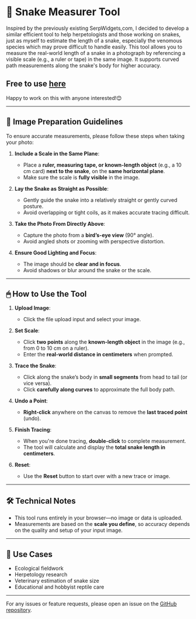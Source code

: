 # 🐍 Snake Measurer Tool

Inspired by the previously existing SerpWidgets,com, I decided to develop a similar efficient tool to help herpetologists and those working on snakes, just as myself to estimate the length of a snake, especially the venomous species which may prove difficult to handle easily.
This tool allows you to measure the real-world length of a snake in a photograph by referencing a visible scale (e.g., a ruler or tape) in the same image. It supports curved path measurements along the snake's body for higher accuracy.

## Free to use [here](https://shinnokmp.github.io/SnakeLength-Measurer/)

Happy to work on this with anyone interested!😊

---

## 📸 Image Preparation Guidelines

To ensure accurate measurements, please follow these steps when taking your photo:

1. **Include a Scale in the Same Plane**:
   - Place a **ruler, measuring tape, or known-length object** (e.g., a 10 cm card) **next to the snake**, on the **same horizontal plane**.
   - Make sure the scale is **fully visible** in the image.

2. **Lay the Snake as Straight as Possible**:
   - Gently guide the snake into a relatively straight or gently curved posture.
   - Avoid overlapping or tight coils, as it makes accurate tracing difficult.

3. **Take the Photo From Directly Above**:
   - Capture the photo from a **bird’s-eye view** (90° angle).
   - Avoid angled shots or zooming with perspective distortion.

4. **Ensure Good Lighting and Focus**:
   - The image should be **clear and in focus**.
   - Avoid shadows or blur around the snake or the scale.

---

## 🖱 How to Use the Tool

1. **Upload Image**:
   - Click the file upload input and select your image.

2. **Set Scale**:
   - Click **two points** along the **known-length object** in the image (e.g., from 0 to 10 cm on a ruler).
   - Enter the **real-world distance in centimeters** when prompted.

3. **Trace the Snake**:
   - Click along the snake’s body in **small segments** from head to tail (or vice versa).
   - Click **carefully along curves** to approximate the full body path.

4. **Undo a Point**:
   - **Right-click** anywhere on the canvas to remove the **last traced point** (undo).

5. **Finish Tracing**:
   - When you're done tracing, **double-click** to complete measurement.
   - The tool will calculate and display the **total snake length in centimeters**.

6. **Reset**:
   - Use the **Reset** button to start over with a new trace or image.

---

## 🛠 Technical Notes

- This tool runs entirely in your browser—no image or data is uploaded.
- Measurements are based on the **scale you define**, so accuracy depends on the quality and setup of your input image.

---

## 🐍 Use Cases

- Ecological fieldwork
- Herpetology research
- Veterinary estimation of snake size
- Educational and hobbyist reptile care

---

For any issues or feature requests, please open an issue on the [GitHub repository](https://github.com/shinnokmp/SnakeLength-Measurer/).
